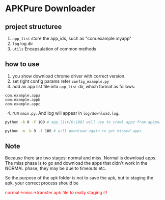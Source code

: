 # APKPure Downloader
## project structuree
1. `app_list` store the app_ids, such as "com.example.myapp"
2. `log` log dir
3. `utils` Encapsulation of common methods.
## how to use
1. you show download chrome driver with correct version.
2. set right config params refer `config_example.py`
3. add an app list file into `app_list` dir, which format as follows:
```
com.example.appa
com.example.appb
com.example.appc
```
4. run `main.py`. And log will appear in `log/download.log`.
```sh
python -b 0 -f 100 # app_list[0:100] will use to crawl apps from apkpure

python -m -b 0 -f 100 # will download again to get missed apps
```
## Note
Because there are two stages: normal and miss. Normal is download apps. The miss phase is to go and download the apps that didn't work in the NORMAL phase, they may be due to timeouts etc.

So the purpose of the apk folder is not to save the apk, but to staging the apk. your correct process should be <p style="color:red">normal->miss->transfer apk file to really staging it!</p>
